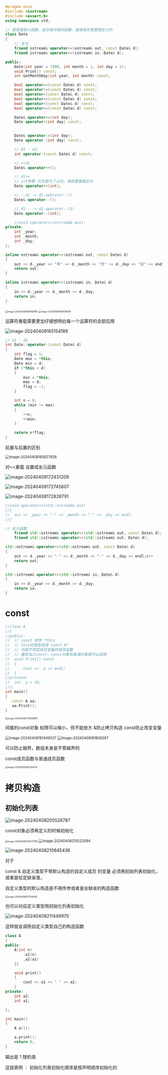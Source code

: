 ```c++
#pragma once
#include <iostream>
#include <assert.h>
using namespace std;

// 类里面短小函数，适合做内联的函数，直接是在类里面定义的
class Date
{
	// 友元
	friend ostream& operator<<(ostream& out, const Date& d);
	friend istream& operator>>(istream& in, Date& d);

public:
	Date(int year = 1900, int month = 1, int day = 1);
	void Print() const;
	int GetMonthDay(int year, int month) const;

	bool operator==(const Date& d) const;
	bool operator!=(const Date& d) const;
	bool operator<(const Date& d) const;
	bool operator<=(const Date& d) const;
	bool operator>(const Date& d) const;
	bool operator>=(const Date& d) const;

	Date& operator+=(int day);
	Date operator+(int day) const;

	
	Date& operator-=(int day);
	Date operator-(int day) const;

	// d1 - d2;
	int operator-(const Date& d) const;

	// ++d1
	Date& operator++();

	// d1++
	// int参数 仅仅是为了占位，跟前置重载区分
	Date operator++(int);

	// --d1 -> d1.operator--()
	Date& operator--();

	// d1-- -> d1.operator--(1)
	Date operator--(int);

	//void operator<<(ostream& out);
private:
	int _year;
	int _month;
	int _day;
};

inline ostream& operator<<(ostream& out, const Date& d)
{
	out << d._year << "年" << d._month << "月" << d._day << "日" << endl;
	return out;
}

inline istream& operator>>(istream& in, Date& d)
{
	in >> d._year >> d._month >> d._day;
	return in;
}
```

<img src="C:\Users\30780\AppData\Roaming\Typora\typora-user-images\image-20240408164812699.png" alt="image-20240408164812699" style="zoom:50%;" />

<img src="C:\Users\30780\AppData\Roaming\Typora\typora-user-images\image-20240408164838934.png" alt="image-20240408164838934" style="zoom:50%;" />

运算符重载需要更加仔细想明白每一个运算符的全部应用

![image-20240408165154189](C:\Users\30780\AppData\Roaming\Typora\typora-user-images\image-20240408165154189.png)

```c++
// d1 - d2
int Date::operator-(const Date& d)
{
	int flag = 1;
	Date max = *this;
	Date min = d;
	if (*this < d)
	{
		min = *this;
		max = d;
		flag = -1;
	}

	int n = 0;
	while (min != max)
	{
		++n;
		++min;
	}

	return n*flag;
}
```

前置与后置的区别

<img src="C:\Users\30780\AppData\Roaming\Typora\typora-user-images\image-20240408165627926.png" alt="image-20240408165627926" style="zoom:80%;" />

对<<重载  设置成友元函数

![image-20240408172431209](C:\Users\30780\AppData\Roaming\Typora\typora-user-images\image-20240408172431209.png)

![image-20240408172745607](C:\Users\30780\AppData\Roaming\Typora\typora-user-images\image-20240408172745607.png)

![image-20240408172826791](C:\Users\30780\AppData\Roaming\Typora\typora-user-images\image-20240408172826791.png)

```c++
//void operator<<(std::ostream& out)
//{
//	out << _year << "-" << _month << "-" << _day << endl;
//}
```



```c++
// 友元函数
	friend std::ostream& operator<<(std::ostream& out, const Date& d);
	friend std::istream& operator>>(std::istream& out, Date& d);
```



```c++
std::ostream& operator<<(std::ostream& out, const Date& d)
{
	out << d._year << "-" << d._month << "-" << d._day << endl;c++
	return out;
}

std::istream& operator>>(std::istream& in, Date& d)
{
	in >> d._year >> d._month >> d._day;
	return in;
}
```

# const

```C++
//class A
//{
//public:
//	// const 修饰 *this
//	// this的类型变成 const A*
//	// 内部不改变成员变量的成员函数
//	// 最好加上const，const对象和普通对象都可以调用
//	void Print() const
//	{
//		cout << _a << endl;
//	}
//private:
//	int _a = 10;
//};
int main()
{
   const A aa;
   aa.Print();
}
```

<img src="C:\Users\30780\AppData\Roaming\Typora\typora-user-images\image-20240408175848865.png" alt="image-20240408175848865" style="zoom:50%;" />

间接的const对象 权限可以缩小，但不能放大  &防止拷贝构造  const防止改变变量

<img src="C:\Users\30780\AppData\Roaming\Typora\typora-user-images\image-20240408181449027.png" alt="image-20240408181449027" style="zoom:80%;" />

<img src="C:\Users\30780\AppData\Roaming\Typora\typora-user-images\image-20240408181809267.png" alt="image-20240408181809267" style="zoom:80%;" />

可以防止越界，数组本身是不管越界的

const成员函数与普通成员函数

<img src="C:\Users\30780\AppData\Roaming\Typora\typora-user-images\image-20240408182044207.png" alt="image-20240408182044207" style="zoom:50%;" />

# 拷贝构造

## 初始化列表

![image-20240408205526787](C:\Users\30780\AppData\Roaming\Typora\typora-user-images\image-20240408205526787.png)

const对象必须再定义的时候初始化

<img src="C:\Users\30780\AppData\Roaming\Typora\typora-user-images\image-20240408210437769.png" alt="image-20240408210437769" style="zoom:50%;" />

<img src="C:\Users\30780\AppData\Roaming\Typora\typora-user-images\image-20240408210523094.png" alt="image-20240408210523094" style="zoom:80%;" />

![image-20240408210645436](C:\Users\30780\AppData\Roaming\Typora\typora-user-images\image-20240408210645436.png)

对于

const & 自定义类型不带默认构造的自定义成员 的变量 必须用初始列表初始化，或者是给定缺省值，

自定义类型的默认构造是不用传参或者是全缺省的构造函数

<img src="C:\Users\30780\AppData\Roaming\Typora\typora-user-images\image-20240408211334065.png" alt="image-20240408211334065" style="zoom:50%;" />

也可以对自定义类型用初始化列表初始化

![image-20240408211449970](C:\Users\30780\AppData\Roaming\Typora\typora-user-images\image-20240408211449970.png)

这样就会调用自定义类型自己的构造函数

```c++
class A
{
public:
	A(int n)
		:a1(n)
		,a2(a1)
	{}

	void print()
	{
		cout << a1 << " " << a2;
	}
private:
	int a2;
	int a1;

};

int main()
{
	A a(1);

	a.print();
	return 0;
}
```



输出是   1    随机值

这就表明 ： 初始化列表初始化顺序是按声明顺序初始化的